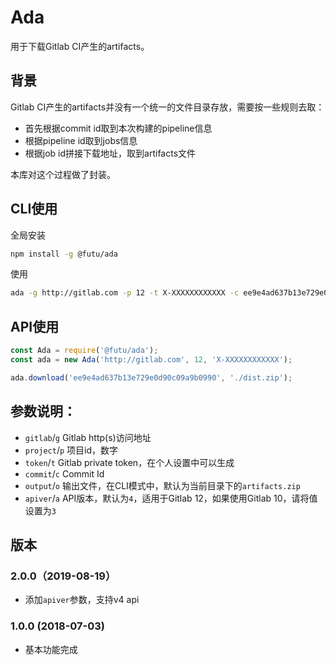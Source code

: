 # Ada

用于下载Gitlab CI产生的artifacts。

## 背景

Gitlab CI产生的artifacts并没有一个统一的文件目录存放，需要按一些规则去取：

- 首先根据commit id取到本次构建的pipeline信息
- 根据pipeline id取到jobs信息
- 根据job id拼接下载地址，取到artifacts文件

本库对这个过程做了封装。

## CLI使用

全局安装

```sh
npm install -g @futu/ada
```

使用

```sh
ada -g http://gitlab.com -p 12 -t X-XXXXXXXXXXXX -c ee9e4ad637b13e729e0d90c09a9b0990 -o dist.zip
```

## API使用

```javascript
const Ada = require('@futu/ada');
const ada = new Ada('http://gitlab.com', 12, 'X-XXXXXXXXXXXX');

ada.download('ee9e4ad637b13e729e0d90c09a9b0990', './dist.zip');
```

## 参数说明：

- `gitlab`/`g` Gitlab http(s)访问地址
- `project`/`p` 项目id，数字
- `token`/`t` Gitlab private token，在个人设置中可以生成
- `commit`/`c` Commit Id
- `output`/`o` 输出文件，在CLI模式中，默认为当前目录下的`artifacts.zip`
- `apiver`/`a` API版本，默认为`4`，适用于Gitlab 12，如果使用Gitlab 10，请将值设置为`3`

## 版本

### 2.0.0（2019-08-19）

- 添加`apiver`参数，支持v4 api

### 1.0.0 (2018-07-03)

- 基本功能完成
